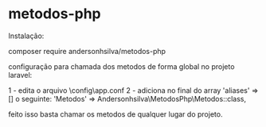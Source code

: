 # metodos-php

Instalação:

composer require andersonhsilva/metodos-php

configuração para chamada dos metodos de forma global no projeto laravel:

1 - edita o arquivo \config\app.conf
2 - adiciona no final do array  'aliases' => [] o seguinte: 'Metodos' => Andersonhsilva\MetodosPhp\Metodos::class,

feito isso basta chamar os metodos de qualquer lugar do projeto.

